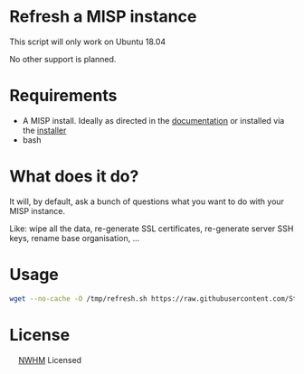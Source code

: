 # Refresh a MISP instance

This script will only work on Ubuntu 18.04

No other support is planned.

# Requirements

* A MISP install. Ideally as directed in the [documentation](https://misp.github.io/MISP/INSTALL.ubuntu1804/) or installed via the [installer](https://github.com/MISP/MISP/blob/2.4/INSTALL/INSTALL.sh)
* bash

# What does it do?

It will, by default, ask a bunch of questions what you want to do with your MISP instance.

Like: wipe all the data, re-generate SSL certificates, re-generate server SSH keys, rename base organisation, ...

# Usage

```bash
wget --no-cache -O /tmp/refresh.sh https://raw.githubusercontent.com/SteveClement/misp-refresh/master/refresh.sh ; bash /tmp/refresh.sh
```
# License

<img src="https://nonwhiteheterosexualmalelicense.org/502px-Asexual_symbol.svg.png" data-canonical-src="https://nonwhiteheterosexualmalelicense.org/502px-Asexual_symbol.svg.png" width="12" height="12" /> [NWHM](https://nonwhiteheterosexualmalelicense.org/) Licensed
